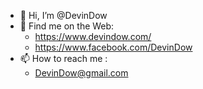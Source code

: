 - 👋 Hi, I’m @DevinDow
- 👀 Find me on the Web:
  - https://www.devindow.com/
  - https://www.facebook.com/DevinDow
- 📫 How to reach me : 
  - DevinDow@gmail.com
